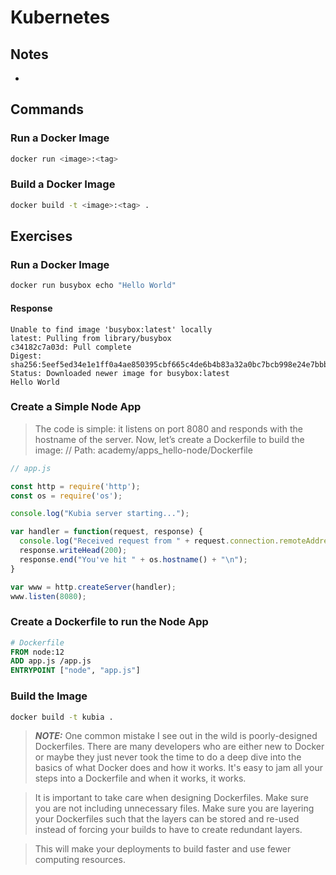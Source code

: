 # Kubernetes

## Notes
- 

## Commands

### Run a Docker Image
```sh
docker run <image>:<tag>
```

### Build a Docker Image
```sh
docker build -t <image>:<tag> .
```


## Exercises

### Run a Docker Image
```sh
docker run busybox echo "Hello World"
```

#### Response
```
Unable to find image 'busybox:latest' locally
latest: Pulling from library/busybox
c34182c7a03d: Pull complete 
Digest: sha256:5eef5ed34e1e1ff0a4ae850395cbf665c4de6b4b83a32a0bc7bcb998e24e7bbb
Status: Downloaded newer image for busybox:latest
Hello World
```

### Create a Simple Node App

>  The code is simple: it listens on port 8080 and responds with the hostname of the server. 
 Now, let’s create a Dockerfile to build the image: 
 // Path: academy/apps_hello-node/Dockerfile

```js
// app.js

const http = require('http');
const os = require('os');

console.log("Kubia server starting...");

var handler = function(request, response) {
  console.log("Received request from " + request.connection.remoteAddress);
  response.writeHead(200);
  response.end("You've hit " + os.hostname() + "\n");
}

var www = http.createServer(handler);
www.listen(8080);
```

### Create a Dockerfile to run the Node App

```Dockerfile
# Dockerfile
FROM node:12
ADD app.js /app.js
ENTRYPOINT ["node", "app.js"]
```

### Build the Image

```sh
docker build -t kubia .
```
> ***NOTE:***
> One common mistake I see out in the wild is poorly-designed Dockerfiles. There are many developers who are either new to Docker or maybe they just never took the time to do a deep dive into the basics of what Docker does and how it works. It's easy to jam all your steps into a Dockerfile and when it works, it works.

> It is important to take care when designing Dockerfiles. Make sure you are not including unnecessary files. Make sure you are layering your Dockerfiles such that the layers can be stored and re-used instead of forcing your builds to have to create redundant layers.

> This will make your deployments to build faster and use fewer computing resources.